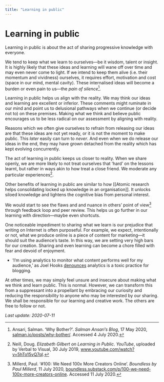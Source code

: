 ```yaml
---
title: "Learning in public"
---
```


# Learning in public

Learning in public is about the act of sharing progressive knowledge with everyone.

We tend to keep what we learn to ourselves—be it wisdom, talent or insight. It is highly likely that these ideas and learning will wane off over time and may even never come to light. If we intend to keep them alive (i.e. their momentum and vividness) ourselves, it requires effort, motivation and cost (space in our mind, mental cavity). These internalised ideas will become a burden or even pain to us—the *pain of silence*[^1].

Learning in public helps us align with the reality. We may think our ideas and learning are excellent or inferior. These comments might ruminate in our mind and point us to delusional pathways when we continue (or decide not to) on these premises. Making what we think and believe public encourages us to be less radical on our assessment by aligning with reality.

Reasons which we often give ourselves to refrain from releasing our ideas are that these ideas are not yet ready, or it is not the moment to make public. This _later_ easily can turn to _never_. And even when we do release our ideas in the end, they may have grown detached from the reality which has kept evolving concurrently.

The act of learning in public keeps us closer to reality. When we share openly, we are more likely to not treat ourselves that ‘hard’ on the lessons learnt, but rather in ways akin to how treat a close friend. We moderate any particular experiences[^2].

Other benefits of learning in public are similar to how [[Atomic research helps consolidating locked up knowledge in an organisation]]. It unlocks siloed knowledge and lightens the cognitive bias from personal interest.

We would start to see the flaws and and nuance in others’ point of view[^3] through feedback loop and peer review. This helps us go further in our learning with direction—maybe even shortcuts.

One noticeable impediment to sharing what we learn is our prejudice that writing on Internet is often purposeful. For example, we expect, intentionally or not, what we produce online is a piece of content for marketing—it should suit the audience’s taste. In this way, we are setting very high bars for our creation. Sharing and even learning can become a chore filled with fear and devoid of enjoyment.

- ‘I’m using analytics to monitor what content performs well for my audience,’ as Joel Hooks [denounces][Joel Hooks] analytics is a toxic practice for blogging.

At other times, we may simply feel unsure and insecure about making what we think and learn public. This is normal. However, we can transform this from a suppressant into a propellant by embracing our curiosity and reducing the responsibility to anyone who may be interested by our sharing. We shall be responsible for our learning and creative work. The others are free to follow or not.

*Last update: 2020-07-11*

[^1]: Ansari, Salman. ‘Why Bother?’. _Salman Ansari’s Blog_, 17 May 2020, [salman.io/posts/why-bother/](https://salman.io/posts/why-bother/). Accessed 4 July 2020.
[^2]: Neill, Doug. _Elizabeth Gilbert on Learning in Public_. _YouTube_, uploaded by Verbal to Visual, 30 July 2019, www.youtube.com/watch?v=5hTo15vQ7qI.
[^3]: Millerd, Paul. ‘#100: We Need 100x More Creators Online’. _Boundless by Paul Millerd_, 11 July 2020, [boundless.substack.com/p/100-we-need-100x-more-creators-online](https://boundless.substack.com/p/100-we-need-100x-more-creators-online). Accessed 11 July 2020.

[Joel Hooks]: https://joelhooks.com/on-writing-more